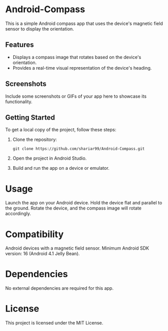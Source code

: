 # Android-Compass



This is a simple Android compass app that uses the device's magnetic field sensor to display the orientation.

## Features

- Displays a compass image that rotates based on the device's orientation.
- Provides a real-time visual representation of the device's heading.

## Screenshots

Include some screenshots or GIFs of your app here to showcase its functionality.

## Getting Started

To get a local copy of the project, follow these steps:

1. Clone the repository:
   ```shell
   git clone https://github.com/shariar99/Android-Compass.git
 2. Open the project in Android Studio.

3. Build and run the app on a device or emulator.

# Usage
Launch the app on your Android device.
Hold the device flat and parallel to the ground.
Rotate the device, and the compass image will rotate accordingly.

# Compatibility
Android devices with a magnetic field sensor.
Minimum Android SDK version: 16 (Android 4.1 Jelly Bean).

# Dependencies
No external dependencies are required for this app.

# License
This project is licensed under the MIT License.
